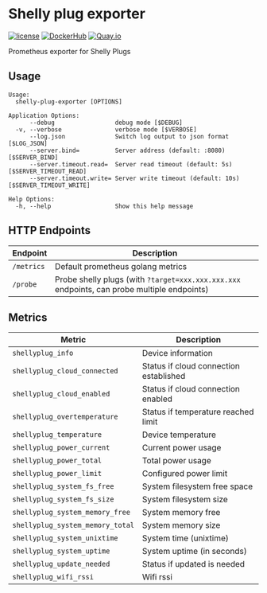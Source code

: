 Shelly plug exporter
====================

[![license](https://img.shields.io/github/license/webdevops/shelly-plug-exporter.svg)](https://github.com/webdevops/shelly-plug-exporter/blob/master/LICENSE)
[![DockerHub](https://img.shields.io/badge/DockerHub-webdevops%2Fshelly--plug--exporter-blue)](https://hub.docker.com/r/webdevops/shelly-plug-exporter/)
[![Quay.io](https://img.shields.io/badge/Quay.io-webdevops%2Fshelly--plug--exporter-blue)](https://quay.io/repository/webdevops/shelly-plug-exporter)

Prometheus exporter for Shelly Plugs

Usage
-----

```
Usage:
  shelly-plug-exporter [OPTIONS]

Application Options:
      --debug                 debug mode [$DEBUG]
  -v, --verbose               verbose mode [$VERBOSE]
      --log.json              Switch log output to json format [$LOG_JSON]
      --server.bind=          Server address (default: :8080) [$SERVER_BIND]
      --server.timeout.read=  Server read timeout (default: 5s) [$SERVER_TIMEOUT_READ]
      --server.timeout.write= Server write timeout (default: 10s) [$SERVER_TIMEOUT_WRITE]

Help Options:
  -h, --help                  Show this help message
```

HTTP Endpoints
--------------

| Endpoint   | Description                                                                                 |
|------------|---------------------------------------------------------------------------------------------|
| `/metrics` | Default prometheus golang metrics                                                           |
| `/probe`   | Probe shelly plugs (with `?target=xxx.xxx.xxx.xxx` endpoints, can probe multiple endpoints) |

Metrics
-------

| Metric                           | Description                            |
|----------------------------------|----------------------------------------|
| `shellyplug_info`                | Device information                     |
| `shellyplug_cloud_connected`     | Status if cloud connection established |
| `shellyplug_cloud_enabled`       | Status if cloud connection enabled     |
| `shellyplug_overtemperature`     | Status if temperature reached limit    |
| `shellyplug_temperature`         | Device temperature                     |
| `shellyplug_power_current`       | Current power usage                    |
| `shellyplug_power_total`         | Total power usage                      |
| `shellyplug_power_limit`         | Configured power limit                 |
| `shellyplug_system_fs_free`      | System filesystem free space           |
| `shellyplug_system_fs_size`      | System filesystem size                 |
| `shellyplug_system_memory_free`  | System memory free                     |
| `shellyplug_system_memory_total` | System memory size                     |
| `shellyplug_system_unixtime`     | System time (unixtime)                 |
| `shellyplug_system_uptime`       | System uptime (in seconds)             |
| `shellyplug_update_needed`       | Status if updated is needed            |
| `shellyplug_wifi_rssi`           | Wifi rssi                              |
